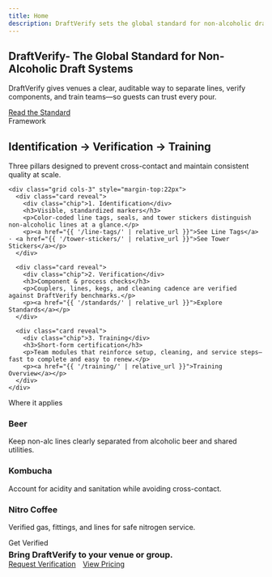 ```yaml
---
title: Home
description: DraftVerify sets the global standard for non-alcoholic draft system safety and verification. Identification, verification, and training—built for venues and distributors.
---
```


<section class="hero">
  <div class="container">
    <div class="hero-card reveal">
      <h1>DraftVerify- The Global Standard for Non-Alcoholic Draft Systems</h1>
      <p>DraftVerify gives venues a clear, auditable way to separate lines, verify components, and train teams—so guests can trust every pour.</p>
      <a class="btn gold" href="{{ '/standards/' | relative_url }}">Read the Standard</a>
    </div>
  </div>
</section>

<section class="section center" id="framework">
  <div class="container">
    <div class="kicker">Framework</div>
    <h2 class="h2">Identification → Verification → Training</h2>
    <p>Three pillars designed to prevent cross-contact and maintain consistent quality at scale.</p>

    <div class="grid cols-3" style="margin-top:22px">
      <div class="card reveal">
        <div class="chip">1. Identification</div>
        <h3>Visible, standardized markers</h3>
        <p>Color-coded line tags, seals, and tower stickers distinguish non-alcoholic lines at a glance.</p>
        <p><a href="{{ '/line-tags/' | relative_url }}">See Line Tags</a> · <a href="{{ '/tower-stickers/' | relative_url }}">See Tower Stickers</a></p>
      </div>

      <div class="card reveal">
        <div class="chip">2. Verification</div>
        <h3>Component & process checks</h3>
        <p>Couplers, lines, kegs, and cleaning cadence are verified against DraftVerify benchmarks.</p>
        <p><a href="{{ '/standards/' | relative_url }}">Explore Standards</a></p>
      </div>

      <div class="card reveal">
        <div class="chip">3. Training</div>
        <h3>Short-form certification</h3>
        <p>Team modules that reinforce setup, cleaning, and service steps—fast to complete and easy to renew.</p>
        <p><a href="{{ '/training/' | relative_url }}">Training Overview</a></p>
      </div>
    </div>
  </div>
</section>

<section class="section" id="categories">
  <div class="container">
    <div class="kicker center">Where it applies</div>
    <div class="grid cols-3" style="margin-top:22px">
      <div class="card reveal"><h3>Beer</h3><p>Keep non-alc lines clearly separated from alcoholic beer and shared utilities.</p></div>
      <div class="card reveal"><h3>Kombucha</h3><p>Account for acidity and sanitation while avoiding cross-contact.</p></div>
      <div class="card reveal"><h3>Nitro Coffee</h3><p>Verified gas, fittings, and lines for safe nitrogen service.</p></div>
    </div>
  </div>
</section>

<section class="section-sm">
  <div class="container">
    <div class="cta-band reveal">
      <div>
        <div class="kicker">Get Verified</div>
        <h3 style="margin:.3rem 0 0">Bring DraftVerify to your venue or group.</h3>
      </div>
      <div>
        <a class="btn primary" href="{{ '/contact/' | relative_url }}">Request Verification</a>
        <a class="btn ghost" href="{{ '/pricing/' | relative_url }}" style="margin-left:10px">View Pricing</a>
      </div>
    </div>
  </div>
</section>

<!-- Home FAQ schema (helps AI search) -->
<script type="application/ld+json">
{
  "@context":"https://schema.org",
  "@type":"FAQPage",
  "mainEntity":[
    {"@type":"Question","name":"What is DraftVerify?","acceptedAnswer":{"@type":"Answer","text":"An industry standard for non-alcoholic draft systems that combines identification, verification, and training to prevent cross-contact and provide auditability."}},
    {"@type":"Question","name":"Who uses DraftVerify?","acceptedAnswer":{"@type":"Answer","text":"Bars, restaurants, coffee shops, breweries, distributors, and multi-venue groups looking to serve non-alcoholic beverages with consistent quality and safety."}},
    {"@type":"Question","name":"How do we get started?","acceptedAnswer":{"@type":"Answer","text":"Review the standard, contact us to scope your setup, and implement identification materials and training. Verification can be self-attested or audited."}}
  ]
}
</script>
